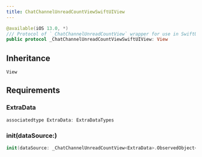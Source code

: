 ```yaml
---
title: ChatChannelUnreadCountViewSwiftUIView
---
```


``` swift
@available(iOS 13.0, *)
/// Protocol of `_ChatChannelUnreadCountView` wrapper for use in SwiftUI.
public protocol _ChatChannelUnreadCountViewSwiftUIView: View 
```

## Inheritance

`View`

## Requirements

### ExtraData

``` swift
associatedtype ExtraData: ExtraDataTypes
```

### init(dataSource:​)

``` swift
init(dataSource: _ChatChannelUnreadCountView<ExtraData>.ObservedObject<Self>)
```
